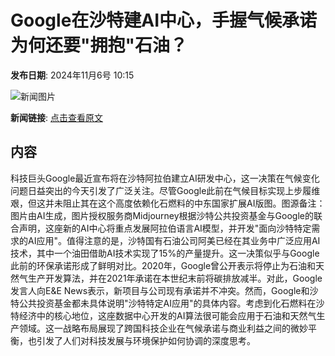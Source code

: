 # Google在沙特建AI中心，手握气候承诺为何还要"拥抱"石油？

**发布日期**: 2024年11月6号 10:15

![新闻图片](https://pic.chinaz.com/picmap/202306271716328653_14.jpg)

**新闻链接**: [点击查看原文](https://www.aibase.com/zh/news/13028)

## 内容

科技巨头Google最近宣布将在沙特阿拉伯建立AI研发中心，这一决策在气候变化问题日益突出的今天引发了广泛关注。尽管Google此前在气候目标实现上步履维艰，但这并未阻止其在这个高度依赖化石燃料的中东国家扩展AI版图。图源备注：图片由AI生成，图片授权服务商Midjourney根据沙特公共投资基金与Google的联合声明，这座新的AI中心将重点发展阿拉伯语言AI模型，并开发"面向沙特特定需求的AI应用"。值得注意的是，沙特国有石油公司阿美已经在其业务中广泛应用AI技术，其中一个油田借助AI技术实现了15%的产量提升。这一决策似乎与Google此前的环保承诺形成了鲜明对比。2020年，Google曾公开表示将停止为石油和天然气生产开发算法，并在2021年承诺在本世纪末前将碳排放减半。对此，Google发言人向E&E News表示，新项目与公司现有承诺并不冲突。然而，Google和沙特公共投资基金都未具体说明"沙特特定AI应用"的具体内容。考虑到化石燃料在沙特经济中的核心地位，这座数据中心开发的AI算法很可能会应用于石油和天然气生产领域。这一战略布局展现了跨国科技企业在气候承诺与商业利益之间的微妙平衡，也引发了人们对科技发展与环境保护如何协调的深度思考。
